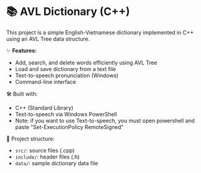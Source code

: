 # 📚 AVL Dictionary (C++)

This project is a simple English-Vietnamese dictionary implemented in C++ using an AVL Tree data structure.

✨ **Features:**
- Add, search, and delete words efficiently using AVL Tree
- Load and save dictionary from a text file
- Text-to-speech pronunciation (Windows)
- Command-line interface

🛠 Built with:
- C++ (Standard Library)
- Text-to-speech via Windows PowerShell
- Note: if you want to use Text-to-speech, you must open powershell and paste "Set-ExecutionPolicy RemoteSigned"

📂 Project structure:
- `src/`: source files (.cpp)
- `include/`: header files (.h)
- `data/`: sample dictionary data file
